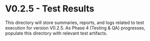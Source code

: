 # V0.2.5 - Test Results

This directory will store summaries, reports, and logs related to test execution for version V0.2.5.
As Phase 4 (Testing & QA) progresses, populate this directory with relevant test artifacts.
